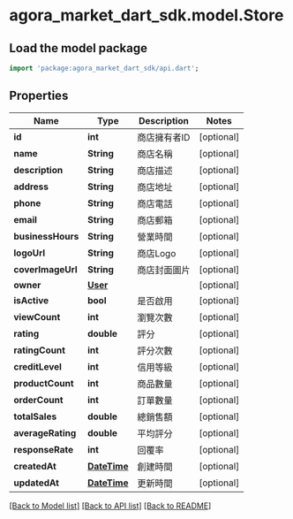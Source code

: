 # agora_market_dart_sdk.model.Store

## Load the model package
```dart
import 'package:agora_market_dart_sdk/api.dart';
```

## Properties
Name | Type | Description | Notes
------------ | ------------- | ------------- | -------------
**id** | **int** | 商店擁有者ID | [optional] 
**name** | **String** | 商店名稱 | [optional] 
**description** | **String** | 商店描述 | [optional] 
**address** | **String** | 商店地址 | [optional] 
**phone** | **String** | 商店電話 | [optional] 
**email** | **String** | 商店郵箱 | [optional] 
**businessHours** | **String** | 營業時間 | [optional] 
**logoUrl** | **String** | 商店Logo | [optional] 
**coverImageUrl** | **String** | 商店封面圖片 | [optional] 
**owner** | [**User**](User.md) |  | [optional] 
**isActive** | **bool** | 是否啟用 | [optional] 
**viewCount** | **int** | 瀏覽次數 | [optional] 
**rating** | **double** | 評分 | [optional] 
**ratingCount** | **int** | 評分次數 | [optional] 
**creditLevel** | **int** | 信用等級 | [optional] 
**productCount** | **int** | 商品數量 | [optional] 
**orderCount** | **int** | 訂單數量 | [optional] 
**totalSales** | **double** | 總銷售額 | [optional] 
**averageRating** | **double** | 平均評分 | [optional] 
**responseRate** | **int** | 回覆率 | [optional] 
**createdAt** | [**DateTime**](DateTime.md) | 創建時間 | [optional] 
**updatedAt** | [**DateTime**](DateTime.md) | 更新時間 | [optional] 

[[Back to Model list]](../README.md#documentation-for-models) [[Back to API list]](../README.md#documentation-for-api-endpoints) [[Back to README]](../README.md)


